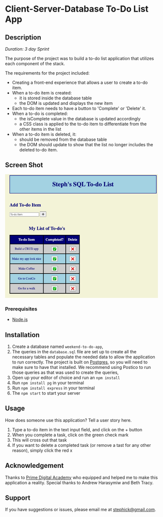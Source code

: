 # Client-Server-Database To-Do List App

## Description

_Duration: 3 day Sprint_

The purpose of the project was to build a to-do list application that utilizes each component of the stack.

The requirements for the project included:
- Creating a front-end experience that allows a user to create a to-do item.
- When a to-do item is created:
    - it is stored inside the database table
    - the DOM is updated and displays the new item
- Each to-do item needs to have a button to 'Complete' or 'Delete' it.
- When a to-do is completed:
    - the isComplete value in the database is updated accordingly
    - a CSS class is applied to the to-do item to differentiate from the other items in the list
- When a to-do item is deleted, it:
    - should be removed from the database table
    - the DOM should update to show that the list no longer includes the deleted to-do item.



<!-- To see the fully functional site, please visit: [DEPLOYED VERSION OF APP](www.heroku.com) -->

## Screen Shot

![Alt text](<server/public/To-Do List App_1.png>)



### Prerequisites

- [Node.js](https://nodejs.org/en/)


## Installation

1. Create a database named `weekend-to-do-app`,
2. The queries in the `database.sql` file are set up to create all the necessary tables and populate the needed data to allow the application to run correctly. The project is built on [Postgres](https://www.postgresql.org/download/), so you will need to make sure to have that installed. We recommend using Postico to run those queries as that was used to create the queries, 
3. Open up your editor of choice and run an `npm install`
4. Run `npm install pg` in your terminal
5. Run `npm install express` in your terminal
6. The `npm start` to start your server

## Usage
How does someone use this application? Tell a user story here.

1. Type a to-do item in the text input field, and click on the + button
2. When you complete a task, click on the green check mark
3. This will cross out that task
4. If you want to delete a completed task (or remove a tast for any other reason), simply click the red x


## Acknowledgement
Thanks to [Prime Digital Academy](www.primeacademy.io) who equipped and helped me to make this application a reality. Special thanks to Andrew Harasymiw and Beth Tracy.

## Support
If you have suggestions or issues, please email me at [stephick@gmail.com](www.google.com).
